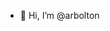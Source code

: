 - 👋 Hi, I’m @arbolton
<!--- - 👀 I’m interested in ...
- 🌱 I’m currently learning ...
- 💞️ I’m looking to collaborate on ...
- 📫 How to reach me ... --->

<!---
arbolton/arbolton is a ✨ special ✨ repository because its `README.md` (this file) appears on your GitHub profile.
You can click the Preview link to take a look at your changes.
--->
